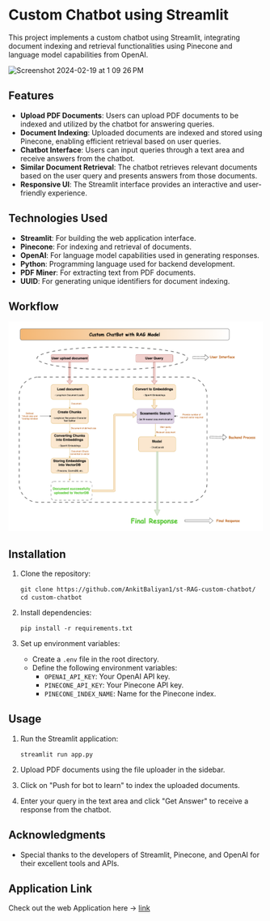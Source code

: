 # Custom Chatbot using Streamlit

This project implements a custom chatbot using Streamlit, integrating document indexing and retrieval functionalities using Pinecone and language model capabilities from OpenAI.

<img width="1314" alt="Screenshot 2024-02-19 at 1 09 26 PM" src="https://github.com/AnkitBaliyan1/st-RAG-custom-chatbot/assets/86275544/b0d55b3b-42be-423b-9aa4-47f0357fd517">


## Features

- **Upload PDF Documents**: Users can upload PDF documents to be indexed and utilized by the chatbot for answering queries.
- **Document Indexing**: Uploaded documents are indexed and stored using Pinecone, enabling efficient retrieval based on user queries.
- **Chatbot Interface**: Users can input queries through a text area and receive answers from the chatbot.
- **Similar Document Retrieval**: The chatbot retrieves relevant documents based on the user query and presents answers from those documents.
- **Responsive UI**: The Streamlit interface provides an interactive and user-friendly experience.

## Technologies Used

- **Streamlit**: For building the web application interface.
- **Pinecone**: For indexing and retrieval of documents.
- **OpenAI**: For language model capabilities used in generating responses.
- **Python**: Programming language used for backend development.
- **PDF Miner**: For extracting text from PDF documents.
- **UUID**: For generating unique identifiers for document indexing.

## Workflow

![photo](custom_chatbot_flow.png)

## Installation

1. Clone the repository:

   ```
   git clone https://github.com/AnkitBaliyan1/st-RAG-custom-chatbot/
   cd custom-chatbot
   ```

2. Install dependencies:

   ```
   pip install -r requirements.txt
   ```

3. Set up environment variables:
   - Create a `.env` file in the root directory.
   - Define the following environment variables:
     - `OPENAI_API_KEY`: Your OpenAI API key.
     - `PINECONE_API_KEY`: Your Pinecone API key.
     - `PINECONE_INDEX_NAME`: Name for the Pinecone index.

## Usage

1. Run the Streamlit application:

   ```
   streamlit run app.py
   ```

2. Upload PDF documents using the file uploader in the sidebar.
3. Click on "Push for bot to learn" to index the uploaded documents.
4. Enter your query in the text area and click "Get Answer" to receive a response from the chatbot.


## Acknowledgments

- Special thanks to the developers of Streamlit, Pinecone, and OpenAI for their excellent tools and APIs.


## Application Link

Check out the web Application here -> [link](https://customchatbot-byankit.streamlit.app)
